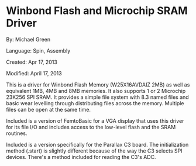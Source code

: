# Winbond Flash and Microchip SRAM Driver

By: Michael Green

Language: Spin, Assembly

Created: Apr 17, 2013

Modified: April 17, 2013

This is a driver for Winbond Flash Memory (W25X16AVDAIZ 2MB) as well as equivalent 1MB, 4MB and 8MB memories. It also supports 1 or 2 Microchip 23K256 SPI SRAM. It provides a simple file system with 8.3 named files and basic wear levelling through distributing files across the memory. Multiple files can be open at the same time.

Included is a version of FemtoBasic for a VGA display that uses this driver for its file I/O and includes access to the low-level flash and the SRAM routines.

Included is a version specifically for the Parallax C3 board. The initialization method (.start) is slightly different because of the way the C3 selects SPI devices. There's a method included for reading the C3's ADC.
